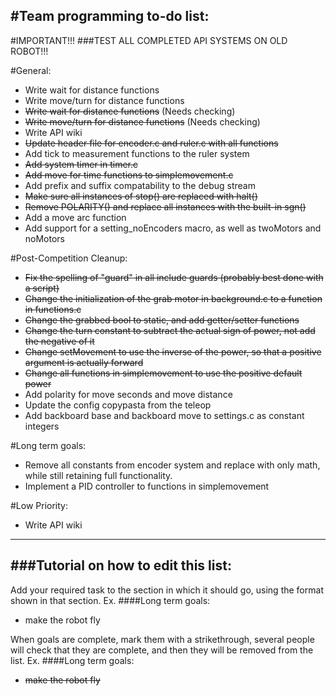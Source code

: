 #Team programming to-do list:
----------------------------

#IMPORTANT!!!
###TEST ALL COMPLETED API SYSTEMS ON OLD ROBOT!!!

#General:

* Write wait for distance functions
* Write move/turn for distance functions
* ~~Write wait for distance functions~~ (Needs checking)
* ~~Write move/turn for distance functions~~ (Needs checking)
* Write API wiki
* ~~Update header file for encoder.c and ruler.c with all functions~~
* Add tick to measurement functions to the ruler system
* ~~Add system timer in timer.c~~
* ~~Add move for time functions to simplemovement.c~~
* Add prefix and suffix compatability to the debug stream
* ~~Make sure all instances of stop() are replaced with halt()~~
* ~~Remove POLARITY() and replace all instances with the built-in sgn()~~
* Add a move arc function
* Add support for a setting_noEncoders macro, as well as twoMotors and noMotors

#Post-Competition Cleanup:
* ~~Fix the spelling of "guard" in all include guards (probably best done with a script)~~
* ~~Change the initialization of the grab motor in background.c to a function in functions.c~~
* ~~Change the grabbed bool to static, and add getter/setter functions~~
* ~~Change the turn constant to subtract the actual sign of power, not add the negative of it~~
* ~~Change setMovement to use the inverse of the power, so that a positive argument is actually forward~~
* ~~Change all functions in simplemovement to use the positive default power~~
* Add polarity for move seconds and move distance
* Update the config copypasta from the teleop
* Add backboard base and backboard move to settings.c as constant integers

#Long term goals:
* Remove all constants from encoder system and replace with only math, while still retaining full functionality.
* Implement a PID controller to functions in simplemovement

#Low Priority:
* Write API wiki

--------------------
###Tutorial on how to edit this list:
-------------------------
Add your required task to the section in which it should go, using the format shown in that section.
Ex.
####Long term goals:
* make the robot fly

When goals are complete, mark them with a strikethrough, several people will check that they are complete,
and then they will be removed from the list.
Ex.
####Long term goals:
* ~~make the robot fly~~
